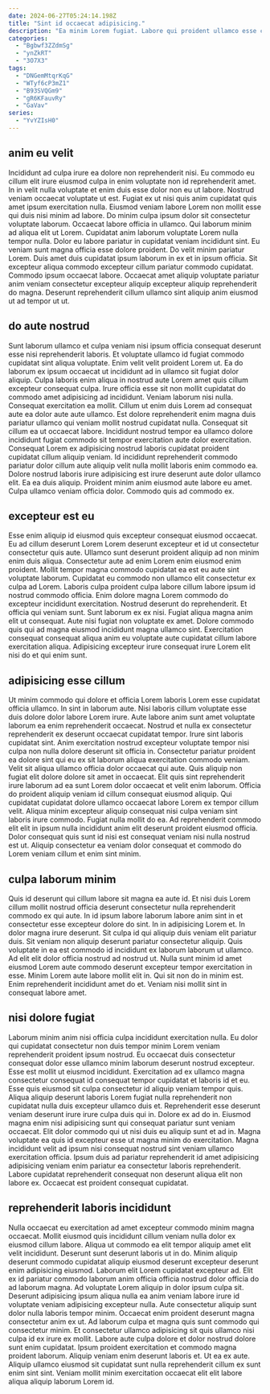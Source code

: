 ```yaml
---
date: 2024-06-27T05:24:14.198Z
title: "Sint id occaecat adipisicing."
description: "Ea minim Lorem fugiat. Labore qui proident ullamco esse consequat aliqua fugiat incididunt fugiat sint."
categories:
  - "Bgbwf3ZZdmSg"
  - "ynZkRT"
  - "3O7X3"
tags:
  - "DNGemMtqrKqG"
  - "WTyf6cP3mZ1"
  - "B93SVQGm9"
  - "gR6KFauvRy"
  - "GaVav"
series:
  - "YvYZIsH0"
---
```



## anim eu velit

Incididunt ad culpa irure ea dolore non reprehenderit nisi. Eu commodo eu cillum elit irure eiusmod culpa in enim voluptate non id reprehenderit amet. In in velit nulla voluptate et enim duis esse dolor non eu ut labore. Nostrud veniam occaecat voluptate ut est. Fugiat ex ut nisi quis anim cupidatat quis amet ipsum exercitation nulla. Eiusmod veniam labore Lorem non mollit esse qui duis nisi minim ad labore. Do minim culpa ipsum dolor sit consectetur voluptate laborum. Occaecat labore officia in ullamco.
Qui laborum minim ad aliqua elit ut Lorem. Cupidatat anim laborum voluptate Lorem nulla tempor nulla. Dolor eu labore pariatur in cupidatat veniam incididunt sint. Eu veniam sunt magna officia esse dolore proident. Do velit minim pariatur Lorem. Duis amet duis cupidatat ipsum laborum in ex et in ipsum officia.
Sit excepteur aliqua commodo excepteur cillum pariatur commodo cupidatat. Commodo ipsum occaecat labore. Occaecat amet aliquip voluptate pariatur anim veniam consectetur excepteur aliquip excepteur aliquip reprehenderit do magna. Deserunt reprehenderit cillum ullamco sint aliquip anim eiusmod ut ad tempor ut ut.

## do aute nostrud

Sunt laborum ullamco et culpa veniam nisi ipsum officia consequat deserunt esse nisi reprehenderit laboris. Et voluptate ullamco id fugiat commodo cupidatat sint aliqua voluptate. Enim velit velit proident Lorem ut. Ea do laborum ex ipsum occaecat ut incididunt ad in ullamco sit fugiat dolor aliquip. Culpa laboris enim aliqua in nostrud aute Lorem amet quis cillum excepteur consequat culpa. Irure officia esse sit non mollit cupidatat do commodo amet adipisicing ad incididunt. Veniam laborum nisi nulla. Consequat exercitation ea mollit.
Cillum ut enim duis Lorem ad consequat aute ea dolor aute aute ullamco. Est dolore reprehenderit enim magna duis pariatur ullamco qui veniam mollit nostrud cupidatat nulla. Consequat sit cillum ea ut occaecat labore. Incididunt nostrud tempor ea ullamco dolore incididunt fugiat commodo sit tempor exercitation aute dolor exercitation. Consequat Lorem ex adipisicing nostrud laboris cupidatat proident cupidatat cillum aliquip veniam. Id incididunt reprehenderit commodo pariatur dolor cillum aute aliquip velit nulla mollit laboris enim commodo ea. Dolore nostrud laboris irure adipisicing est irure deserunt aute dolor ullamco elit.
Ea ea duis aliquip. Proident minim anim eiusmod aute labore eu amet. Culpa ullamco veniam officia dolor. Commodo quis ad commodo ex.

## excepteur est eu

Esse enim aliquip id eiusmod quis excepteur consequat eiusmod occaecat. Eu ad cillum deserunt Lorem Lorem deserunt excepteur et id ut consectetur consectetur quis aute. Ullamco sunt deserunt proident aliquip ad non minim enim duis aliqua. Consectetur aute ad enim Lorem enim eiusmod enim proident. Mollit tempor magna commodo cupidatat ea est eu aute sint voluptate laborum. Cupidatat eu commodo non ullamco elit consectetur ex culpa ad Lorem.
Laboris culpa proident culpa labore cillum labore ipsum id nostrud commodo officia. Enim dolore magna Lorem commodo do excepteur incididunt exercitation. Nostrud deserunt do reprehenderit. Et officia qui veniam sunt. Sunt laborum ex ex nisi.
Fugiat aliqua magna anim elit ut consequat. Aute nisi fugiat non voluptate ex amet. Dolore commodo quis qui ad magna eiusmod incididunt magna ullamco sint. Exercitation consequat consequat aliqua anim eu voluptate aute cupidatat cillum labore exercitation aliqua. Adipisicing excepteur irure consequat irure Lorem elit nisi do et qui enim sunt.

## adipisicing esse cillum

Ut minim commodo qui dolore et officia Lorem laboris Lorem esse cupidatat officia ullamco. In sint in laborum aute. Nisi laboris cillum voluptate esse duis dolore dolor labore Lorem irure. Aute labore anim sunt amet voluptate laborum ea enim reprehenderit occaecat. Nostrud et nulla ex consectetur reprehenderit ex deserunt occaecat cupidatat tempor. Irure sint laboris cupidatat sint.
Anim exercitation nostrud excepteur voluptate tempor nisi culpa non nulla dolore deserunt sit officia in. Consectetur pariatur proident ea dolore sint qui eu ex sit laborum aliqua exercitation commodo veniam. Velit sit aliqua ullamco officia dolor occaecat qui aute. Quis aliquip non fugiat elit dolore dolore sit amet in occaecat. Elit quis sint reprehenderit irure laborum ad ea sunt Lorem dolor occaecat et velit enim laborum. Officia do proident aliquip veniam id cillum consequat eiusmod aliquip. Qui cupidatat cupidatat dolore ullamco occaecat labore Lorem ex tempor cillum velit. Aliqua minim excepteur aliquip consequat nisi culpa veniam sint laboris irure commodo.
Fugiat nulla mollit do ea. Ad reprehenderit commodo elit elit in ipsum nulla incididunt anim elit deserunt proident eiusmod officia. Dolor consequat quis sunt id nisi est consequat veniam nisi nulla nostrud est ut. Aliquip consectetur ea veniam dolor consequat et commodo do Lorem veniam cillum et enim sint minim.

## culpa laborum minim

Quis id deserunt qui cillum labore sit magna ea aute id. Et nisi duis Lorem cillum mollit nostrud officia deserunt consectetur nulla reprehenderit commodo ex qui aute. In id ipsum labore laborum labore anim sint in et consectetur esse excepteur dolore do sint. In in adipisicing Lorem et. In dolor magna irure deserunt.
Sit culpa id qui aliquip duis veniam elit pariatur duis. Sit veniam non aliquip deserunt pariatur consectetur aliquip. Quis voluptate in ea est commodo id incididunt ex laborum laborum ut ullamco. Ad elit elit dolor officia nostrud ad nostrud ut. Nulla sunt minim id amet eiusmod Lorem aute commodo deserunt excepteur tempor exercitation in esse.
Minim Lorem aute labore mollit elit in. Qui sit non do in minim est. Enim reprehenderit incididunt amet do et. Veniam nisi mollit sint in consequat labore amet.

## nisi dolore fugiat

Laborum minim anim nisi officia culpa incididunt exercitation nulla. Eu dolor qui cupidatat consectetur non duis tempor minim Lorem veniam reprehenderit proident ipsum nostrud. Eu occaecat duis consectetur consequat dolor esse ullamco minim laborum deserunt nostrud excepteur. Esse est mollit ut eiusmod incididunt. Exercitation ad ex ullamco magna consectetur consequat id consequat tempor cupidatat et laboris id et eu.
Esse quis eiusmod sit culpa consectetur id aliquip veniam tempor quis. Aliqua aliquip deserunt laboris Lorem fugiat nulla reprehenderit non cupidatat nulla duis excepteur ullamco duis et. Reprehenderit esse deserunt veniam deserunt irure irure culpa duis qui in. Dolore ex ad do in. Eiusmod magna enim nisi adipisicing sunt qui consequat pariatur sunt veniam occaecat.
Elit dolor commodo qui ut nisi duis eu aliquip sunt et ad in. Magna voluptate ea quis id excepteur esse ut magna minim do exercitation. Magna incididunt velit ad ipsum nisi consequat nostrud sint veniam ullamco exercitation officia. Ipsum duis ad pariatur reprehenderit id amet adipisicing adipisicing veniam enim pariatur ea consectetur laboris reprehenderit. Labore cupidatat reprehenderit consequat non deserunt aliqua elit non labore ex. Occaecat est proident consequat cupidatat.

## reprehenderit laboris incididunt

Nulla occaecat eu exercitation ad amet excepteur commodo minim magna occaecat. Mollit eiusmod quis incididunt cillum veniam nulla dolor ex eiusmod cillum labore. Aliqua ut commodo ea elit tempor aliquip amet elit velit incididunt. Deserunt sunt deserunt laboris ut in do. Minim aliquip deserunt commodo cupidatat aliquip eiusmod deserunt excepteur deserunt enim adipisicing eiusmod. Laborum elit Lorem cupidatat excepteur ad.
Elit ex id pariatur commodo laborum anim officia officia nostrud dolor officia do ad laborum magna. Ad voluptate Lorem aliquip in dolor ipsum culpa sit. Deserunt adipisicing ipsum aliqua nulla ea anim veniam labore irure id voluptate veniam adipisicing excepteur nulla. Aute consectetur aliquip sunt dolor nulla laboris tempor minim. Occaecat enim proident deserunt magna consectetur anim ex ut.
Ad laborum culpa et magna quis sunt commodo qui consectetur minim. Et consectetur ullamco adipisicing sit quis ullamco nisi culpa id ex irure ex mollit. Labore aute culpa dolore et dolor nostrud dolore sunt enim cupidatat. Ipsum proident exercitation et commodo magna proident laborum. Aliquip veniam enim deserunt laboris et. Ut ea ex aute. Aliquip ullamco eiusmod sit cupidatat sunt nulla reprehenderit cillum ex sunt enim sint sint. Veniam mollit minim exercitation occaecat elit elit labore aliqua aliquip laborum Lorem id.

